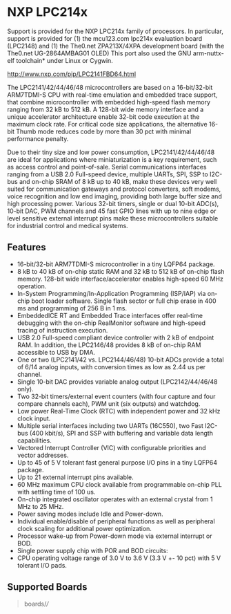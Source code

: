 NXP LPC214x
===========

Support is provided for the NXP LPC214x family of processors. In
particular, support is provided for (1) the mcu123.com lpc214x
evaluation board (LPC2148) and (1) the The0.net ZPA213X/4XPA development
board (with the The0.net UG-2864AMBAG01 OLED) This port also used the
GNU arm-nuttx-elf toolchain\* under Linux or Cygwin.

<http://www.nxp.com/pip/LPC2141FBD64.html>

The LPC2141/42/44/46/48 microcontrollers are based on a 16-bit/32-bit
ARM7TDMI-S CPU with real-time emulation and embedded trace support, that
combine microcontroller with embedded high-speed flash memory ranging
from 32 kB to 512 kB. A 128-bit wide memory interface and a unique
accelerator architecture enable 32-bit code execution at the maximum
clock rate. For critical code size applications, the alternative 16-bit
Thumb mode reduces code by more than 30 pct with minimal performance
penalty.

Due to their tiny size and low power consumption, LPC2141/42/44/46/48
are ideal for applications where miniaturization is a key requirement,
such as access control and point-of-sale. Serial communications
interfaces ranging from a USB 2.0 Full-speed device, multiple UARTs,
SPI, SSP to I2C-bus and on-chip SRAM of 8 kB up to 40 kB, make these
devices very well suited for communication gateways and protocol
converters, soft modems, voice recognition and low end imaging,
providing both large buffer size and high processing power. Various
32-bit timers, single or dual 10-bit ADC(s), 10-bit DAC, PWM channels
and 45 fast GPIO lines with up to nine edge or level sensitive external
interrupt pins make these microcontrollers suitable for industrial
control and medical systems.

Features
--------

-   16-bit/32-bit ARM7TDMI-S microcontroller in a tiny LQFP64 package.
-   8 kB to 40 kB of on-chip static RAM and 32 kB to 512 kB of on-chip
    flash memory. 128-bit wide interface/accelerator enables high-speed
    60 MHz operation.
-   In-System Programming/In-Application Programming (ISP/IAP) via
    on-chip boot loader software. Single flash sector or full chip erase
    in 400 ms and programming of 256 B in 1 ms.
-   EmbeddedICE RT and Embedded Trace interfaces offer real-time
    debugging with the on-chip RealMonitor software and high-speed
    tracing of instruction execution.
-   USB 2.0 Full-speed compliant device controller with 2 kB of endpoint
    RAM. In addition, the LPC2146/48 provides 8 kB of on-chip RAM
    accessible to USB by DMA.
-   One or two (LPC2141/42 vs. LPC2144/46/48) 10-bit ADCs provide a
    total of 6/14 analog inputs, with conversion times as low as 2.44 us
    per channel.
-   Single 10-bit DAC provides variable analog output (LPC2142/44/46/48
    only).
-   Two 32-bit timers/external event counters (with four capture and
    four compare channels each), PWM unit (six outputs) and watchdog.
-   Low power Real-Time Clock (RTC) with independent power and 32 kHz
    clock input.
-   Multiple serial interfaces including two UARTs (16C550), two Fast
    I2C-bus (400 kbit/s), SPI and SSP with buffering and variable data
    length capabilities.
-   Vectored Interrupt Controller (VIC) with configurable priorities and
    vector addresses.
-   Up to 45 of 5 V tolerant fast general purpose I/O pins in a tiny
    LQFP64 package.
-   Up to 21 external interrupt pins available.
-   60 MHz maximum CPU clock available from programmable on-chip PLL
    with settling time of 100 us.
-   On-chip integrated oscillator operates with an external crystal from
    1 MHz to 25 MHz.
-   Power saving modes include Idle and Power-down.
-   Individual enable/disable of peripheral functions as well as
    peripheral clock scaling for additional power optimization.
-   Processor wake-up from Power-down mode via external interrupt or
    BOD.
-   Single power supply chip with POR and BOD circuits:
-   CPU operating voltage range of 3.0 V to 3.6 V (3.3 V +- 10 pct) with
    5 V tolerant I/O pads.

Supported Boards
----------------

> boards/*/*
